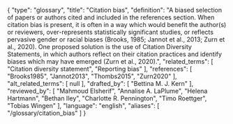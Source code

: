 {
    "type": "glossary",
    "title": "Citation bias",
    "definition": "A biased selection of papers or authors cited and included in the references section. When citation bias is present, it is often in a way which would benefit the author(s) or reviewers, over-represents statistically significant studies, or reflects pervasive gender or racial biases (Brooks, 1985; Jannot et al., 2013; Zurn et al., 2020). One proposed solution is the use of Citation Diversity Statements, in which authors reflect on their citation practices and identify biases which may have emerged (Zurn et al., 2020).",
    "related_terms": [
        "Citation diversity statement",
        "Reporting bias"
    ],
    "references": [
        "Brooks1985",
        "Jannot2013",
        "Thombs2015",
        "Zurn2020"
    ],
    "alt_related_terms": [
        null
    ],
    "drafted_by": [
        "Bettina M. J. Kern"
    ],
    "reviewed_by": [
        "Mahmoud Elsherif",
        "Annalise A. LaPlume",
        "Helena Hartmann",
        "Bethan Iley",
        "Charlotte R. Pennington",
        "Timo Roettger",
        "Tobias Wingen"
    ],
    "language": "english",
    "aliases": [
        "/glossary/citation_bias"
    ]
}
